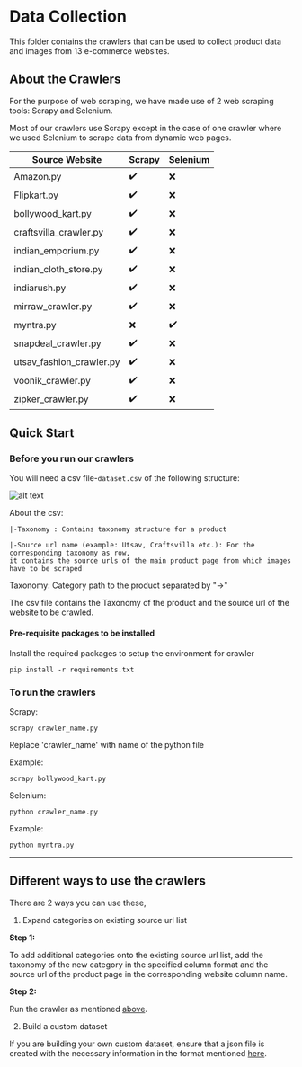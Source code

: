 # Data Collection
This folder contains the crawlers that can be used to collect product data and images from 13 e-commerce websites. 

## About the Crawlers

For the purpose of web scraping, we have made use of 2 web scraping tools: Scrapy and Selenium.

Most of our crawlers use Scrapy except in the case of one crawler where we used Selenium to scrape data from dynamic web pages.


| Source Website           | Scrapy | Selenium |
|--------------------------|--------|----------|
| Amazon.py                | :heavy_check_mark:  |   :x:       |
| Flipkart.py              | :heavy_check_mark:  |    :x:      |
| bollywood_kart.py        | :heavy_check_mark:  |   :x:       |
| craftsvilla_crawler.py   | :heavy_check_mark:  |      :x:    |
| indian_emporium.py       | :heavy_check_mark:  |       :x:   |
| indian_cloth_store.py    | :heavy_check_mark:  |      :x:    |
| indiarush.py             | :heavy_check_mark:  |        :x:  |
| mirraw_crawler.py        | :heavy_check_mark:  |        :x:  |
| myntra.py                | :x:       | :heavy_check_mark:    |
| snapdeal_crawler.py      | :heavy_check_mark:  |    :x:      |
| utsav_fashion_crawler.py |   :heavy_check_mark:  |     :x:     |
| voonik_crawler.py        |   :heavy_check_mark:  |     :x:     |
| zipker_crawler.py        | :heavy_check_mark:  |      :x:    |


## Quick Start

### Before you run our crawlers

You will need a csv file-`dataset.csv` of the following structure:

![alt text](https://github.com/vumaasha/Atlas/blob/master/img/atlas_csv_structure.jpg "sample of the csv file")

About the csv:

    |-Taxonomy : Contains taxonomy structure for a product

    |-Source url name (example: Utsav, Craftsvilla etc.): For the corresponding taxonomy as row, 
    it contains the source urls of the main product page from which images have to be scraped

Taxonomy: Category path to the product separated by "->"

The csv file contains the Taxonomy of the product and the source url of the website to be crawled. 

#### Pre-requisite packages to be installed 

Install the required packages to setup the environment for crawler

`pip install -r requirements.txt`

### To run the crawlers

Scrapy:

`scrapy crawler_name.py` 

Replace 'crawler_name' with name of the python file

Example:

`scrapy bollywood_kart.py`

Selenium:

`python crawler_name.py`

Example:

`python myntra.py`

***

## Different ways to use the crawlers

There are 2 ways you can use these,

1. Expand categories on existing source url list

**Step 1:**

To add additional categories onto the existing source url list, add the taxonomy of the new category in the specified column format and the source url of the product page in the corresponding website column name.

**Step 2:**

Run the crawler as mentioned [above](#to-run-the-crawlers).

2. Build a custom dataset

If you are building your own custom dataset, ensure that a json file is created with the necessary information in the format mentioned [here](https://github.com/vumaasha/Atlas/blob/master/dataset/README.md). 
